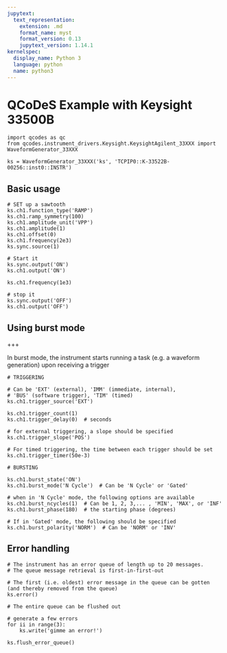 ```yaml
---
jupytext:
  text_representation:
    extension: .md
    format_name: myst
    format_version: 0.13
    jupytext_version: 1.14.1
kernelspec:
  display_name: Python 3
  language: python
  name: python3
---
```


# QCoDeS Example with Keysight 33500B

```{code-cell} ipython3
import qcodes as qc
from qcodes.instrument_drivers.Keysight.KeysightAgilent_33XXX import WaveformGenerator_33XXX
```

```{code-cell} ipython3
ks = WaveformGenerator_33XXX('ks', 'TCPIP0::K-33522B-00256::inst0::INSTR')
```

## Basic usage

```{code-cell} ipython3
# SET up a sawtooth
ks.ch1.function_type('RAMP')
ks.ch1.ramp_symmetry(100)
ks.ch1.amplitude_unit('VPP')
ks.ch1.amplitude(1)
ks.ch1.offset(0)
ks.ch1.frequency(2e3)
ks.sync.source(1)
```

```{code-cell} ipython3
# Start it
ks.sync.output('ON')
ks.ch1.output('ON')
```

```{code-cell} ipython3
ks.ch1.frequency(1e3)
```

```{code-cell} ipython3
# stop it
ks.sync.output('OFF')
ks.ch1.output('OFF')
```

## Using burst mode

+++

In burst mode, the instrument starts running a task (e.g. a waveform generation) upon receiving a trigger

```{code-cell} ipython3
# TRIGGERING

# Can be 'EXT' (external), 'IMM' (immediate, internal),
# 'BUS' (software trigger), 'TIM' (timed)
ks.ch1.trigger_source('EXT')

ks.ch1.trigger_count(1)
ks.ch1.trigger_delay(0)  # seconds

# for external triggering, a slope should be specified
ks.ch1.trigger_slope('POS')

# For timed triggering, the time between each trigger should be set
ks.ch1.trigger_timer(50e-3)

# BURSTING

ks.ch1.burst_state('ON')
ks.ch1.burst_mode('N Cycle')  # Can be 'N Cycle' or 'Gated'

# when in 'N Cycle' mode, the following options are available
ks.ch1.burst_ncycles(1)  # Can be 1, 2, 3,... , 'MIN', 'MAX', or 'INF'
ks.ch1.burst_phase(180)  # the starting phase (degrees)

# If in 'Gated' mode, the following should be specified
ks.ch1.burst_polarity('NORM')  # Can be 'NORM' or 'INV'
```

## Error handling

```{code-cell} ipython3
# The instrument has an error queue of length up to 20 messages.
# The queue message retrieval is first-in-first-out

# The first (i.e. oldest) error message in the queue can be gotten (and thereby removed from the queue)
ks.error()
```

```{code-cell} ipython3
# The entire queue can be flushed out

# generate a few errors
for ii in range(3):
    ks.write('gimme an error!')

ks.flush_error_queue()
```
